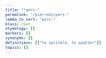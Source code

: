```yaml
---
title: "*pers-"
permalink: "/pie/root/pers-"
lemma_to_sort: "pers-"
klass: root
etymology: []
markers: []
synonyms: []
definitions: [["to sprinkle, to spatter"]]
topics: []
---
```

